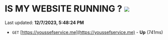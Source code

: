 # IS MY WEBSITE RUNNING ? [![](https://img.shields.io/static/v1?label=Sponsor&message=%E2%9D%A4&logo=GitHub&color=%23fe8e86)](https://github.com/sponsors/<username>)

Last updated: **12/7/2023, 5:48:24 PM**

- `GET` [https://youssefservice.me](https://youssefservice.me) - **Up** (741ms)
